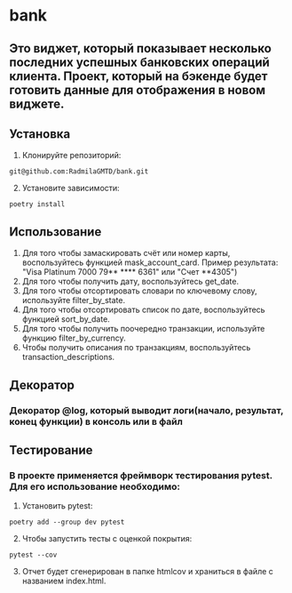 # bank
## Это виджет, который показывает несколько последних успешных банковских операций клиента. Проект, который на бэкенде будет готовить данные для отображения в новом виджете.
## Установка
1. Клонируйте репозиторий:
```
git@github.com:RadmilaGMTD/bank.git
```
2. Установите зависимости:
```
poetry install
```
## Использование
1. Для того чтобы замаскировать счёт или номер карты, воспользуйтесь функцией mask_account_card. Пример результата: "Visa Platinum 7000 79** **** 6361" или "Счет **4305")
2. Для того чтобы получить дату, воспользуйтесь get_date.
3. Для того чтобы отсортировать словари по ключевому слову, используйте filter_by_state.
4. Для того чтобы отсортировать список по дате, воспользуйтесь функцией sort_by_date.
5. Для того чтобы получить поочередно транзакции, используйте функцию filter_by_currency.
6. Чтобы получить описания по транзакциям, воспользуйтесь transaction_descriptions.
## Декоратор
### Декоратор @log, который выводит логи(начало, результат, конец функции) в консоль или в файл
## Тестирование
### В проекте применяется фреймворк тестирования pytest. Для его использование необходимо:
1. Установить pytest:
```
poetry add --group dev pytest
```
2. Чтобы запустить тесты с оценкой покрытия:
```
pytest --cov
```
3. Отчет будет сгенерирован в папке htmlcov и храниться в файле с названием index.html.